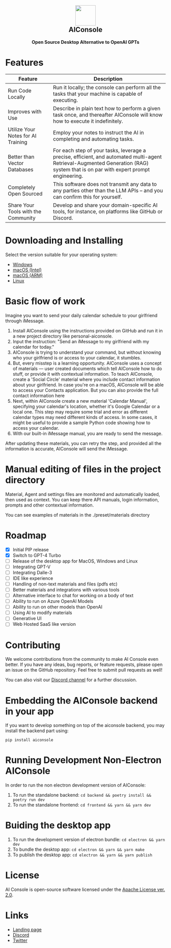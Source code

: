 <h2 align="center"><img src="https://github.com/10clouds/aiconsole/assets/135703473/d48b7b40-4b9e-45af-92e4-2abc5a8a40b0" height="64"><br>AIConsole</h2>

<p align="center"><strong>Open Source Desktop Alternative to OpenAI GPTs</strong></p>

# Features

| Feature | Description |
| ------------- | ------------- |
| Run Code Locally | Run it locally; the console can perform all the tasks that your machine is capable of executing. |
| Improves with Use | Describe in plain text how to perform a given task once, and thereafter AIConsole will know how to execute it indefinitely. |
| Utilize Your Notes for AI Training | Employ your notes to instruct the AI in completing and automating tasks. |
| Better than Vector Databases | For each step of your tasks, leverage a precise, efficient, and automated multi-agent Retrieval-Augmented Generation (RAG) system that is on par with expert prompt engineering. |
| Completely Open Sourced | This software does not transmit any data to any parties other than the LLM APIs – and you can confirm this for yourself. |
| Share Your Tools with the Community | Develop and share your domain-specific AI tools, for instance, on platforms like GitHub or Discord.

# Downloading and Installing

Select the version suitable for your operating system:

- [Windows](https://github.com/10clouds/aiconsole/releases)
- [macOS (Intel)](https://github.com/10clouds/aiconsole/releases)
- [macOS (ARM)](https://github.com/10clouds/aiconsole/releases)
- [Linux](https://github.com/10clouds/aiconsole/releases)

# Basic flow of work

Imagine you want to send your daily calendar schedule to your girlfriend through iMessage.

1. Install AIConsole using the instructions provided on GitHub and run it in a new project directory like personal-aiconsole.
2. Input the instruction: "Send an iMessage to my girlfriend with my calendar for today."
3. AIConsole is trying to understand your command, but without knowing who your girlfriend is or access to your calendar, it stumbles.
4. But, every misstep is a learning opportunity. AIConsole uses a concept of materials — user created documents which tell AIConsole how to do stuff, or provide it with contextual information. To teach AIConsole, create a 'Social Circle' material where you include contact information about your girlfriend. In case you're on a macOS, AIConsole will be able to access your Contacts application. But you can also provide the full contact information here
5. Next, within AIConsole create a new material 'Calendar Manual', specifying your calendar's location, whether it's Google Calendar or a local one. This step may require some trial and error as different calendar types may need different kinds of access. In some cases, it might be useful to provide a sample Python code showing how to access your calendar.
6. With our built-in iMessage manual, you are ready to send the message.

After updating these materials, you can retry the step, and provided all the information is accurate, AIConsole will send the iMessage.

# Manual editing of files in the project directory

Material, Agent and settings files are monitored and automatically loaded, then used as context. You can keep there API manuals, login information, prompts and other contextual information.

You can see examples of materials in the ./preset/materials directory

# Roadmap

- [x] Initial PIP release
- [x] Switch to GPT-4 Turbo
- [ ] Release of the desktop app for MacOS, Windows and Linux
- [ ] Integrating GPT-V
- [ ] Integrating Dalle-3
- [ ] IDE like experience
- [ ] Handling of non-text materials and files (pdfs etc)
- [ ] Better materials and integrations with various tools
- [ ] Alternative interface to chat for working on a body of text
- [ ] Ability to run on Azure OpenAI Models
- [ ] Ability to run on other models than OpenAI
- [ ] Using AI to modify materials
- [ ] Generative UI
- [ ] Web Hosted SaaS like version

# Contributing

We welcome contributions from the community to make AI Console even better. If you have any ideas, bug reports, or feature requests, please open an issue on the GitHub repository. Feel free to submit pull requests as well!

You can also visit our [Discord channel](https://discord.gg/5hzqZqP4H5) for a further discussion.

# Embedding the AIConsole backend in your app

If you want to develop something on top of the aiconsole backend, you may install the backend part using:

`pip install aiconsole`

# Running Development Non-Electron AIConsole

In order to run the non electron development version of AIConsole:

1. To run the standalone backend: `cd backend && poetry install && poetry run dev`
2. To run the standalone frontend: `cd frontend && yarn && yarn dev`

# Buiding the desktop app

1. To run the development version of electron bundle: `cd electron && yarn dev`
2. To bundle the desktop app: `cd electron && yarn && yarn make`
3. To publish the desktop app: `cd electron && yarn && yarn publish`

# License

AI Console is open-source software licensed under the [Apache License ver. 2.0](https://www.apache.org/licenses/LICENSE-2.0.txt).

# Links

- [Landing page](https://aiconsole.ai)
- [Discord](https://discord.gg/5hzqZqP4H5)
- [Twitter](https://twitter.com/mcielecki)

